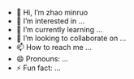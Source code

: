 - 👋 Hi, I’m zhao minruo
- 👀 I’m interested in ...
- 🌱 I’m currently learning ...
- 💞️ I’m looking to collaborate on ...
- 📫 How to reach me ...
- 😄 Pronouns: ...
- ⚡ Fun fact: ...

<!---
zhangminruo/zhangminruo is a ✨ special ✨ repository because its `README.md` (this file) appears on your GitHub profile.
You can click the Preview link to take a look at your changes.
--->
